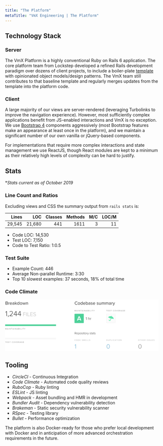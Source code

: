 ```yaml
---
title: "The Platform"
metaTitle: "VmX Engineering | The Platform"
---
```


## Technology Stack

### Server

The VmX Platform is a highly conventional Ruby on Rails 6 application. The core
platform team from Lockstep developed a refined Rails development
paradigm over dozens of client projects, to include a boiler-plate
[template](https://github.com/lockstep/rails_new) with opinionated object
models/design patterns. The VmX team still contributes to that baseline
template and regularly merges updates from the template into the platform code.

### Client

A large majority of our views are server-rendered (leveraging Turbolinks to
improve the navigation experience). However, most sufficiently complex
applications benefit from JS-enabled interactions and VmX is no exception. We
use [Bootstrap 4](https://getbootstrap.com) components aggressively (most
Bootstrap features make an appearance at least once in the platform), and we
maintain a significant number of our own vanilla or jQuery-based components.

For implementations that require more complex interactions and state management
we use ReactJS, though React modules are kept to a minimum as their relatively
high levels of complexity can be hard to justify.

## Stats

*_Stats current as of October 2019_

### Line Count and Ratios

Excluding views and CSS the summary output from `rails stats` is:

|   Lines   |    LOC    |  Classes  |  Methods  |  M/C  |  LOC/M  |
|----------:|----------:|----------:|----------:|------:|--------:|
|    29,545 |    21,680 |       441 |      1611 |     3 |      11 |

- Code LOC: 14,530
- Test LOC: 7,150
- Code to Test Ratio: 1:0.5

### Test Suite

- Example Count: 446
- Average Non-parallel Runtime: 3:30
- Top 10 slowest examples: 37 seconds, 18% of total time

### Code Climate

![Code Climate](../src/components/images/code_climate.png)

## Tooling

- _CircleCI_ - Continuous Integration
- _Code Climate_ - Automated code quality reviews
- _RuboCop_ - Ruby linting
- _ESLint_ - JS linting
- _Webpack_ - Asset bundling and HMR in development
- _Bundler Audit_ - Dependency vulnerability detection
- _Brakeman_ - Static security vulnerability scanner
- _RSpec_ - Testing library
- _Bullet_ - Performance optimization

The platform is also Docker-ready for those who prefer local development with
Docker and in anticipation of more advanced orchestration requirements in the
future.
